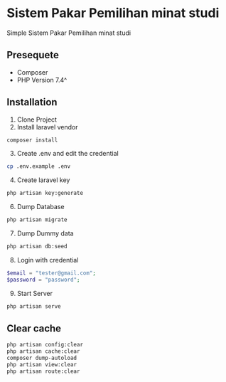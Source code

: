 # Sistem Pakar Pemilihan minat studi
Simple Sistem Pakar Pemilihan minat studi

## Presequete

-   Composer
-   PHP Version 7.4^

## Installation

1. Clone Project
2. Install laravel vendor

```bash
composer install
```

3. Create .env and edit the credential

```bash
cp .env.example .env
```

4. Create laravel key

```bash
php artisan key:generate
```

6. Dump Database

```bash
php artisan migrate
```

7. Dump Dummy data

```bash
php artisan db:seed
```

8. Login with credential

```php
$email = "tester@gmail.com";
$password = "password";
```

9. Start Server

```bash
php artisan serve
```
## Clear cache
```bash
php artisan config:clear
php artisan cache:clear
composer dump-autoload
php artisan view:clear
php artisan route:clear
```